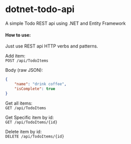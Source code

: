 # dotnet-todo-api
A simple Todo REST api using .NET and Entity Framework

#### How to use:

Just use REST api HTTP verbs and patterns.  

Add item:  
`POST /api/TodoItems`  

Body (raw JSON):  
```json
{
    "name": "drink coffee",
    "isComplete": true
}
```

Get all items:  
`GET /api/TodoItems`

Get Specific item by id:  
`GET /api/TodoItems/{id}`

Delete item by id:  
`DELETE /api/TodoItems/{id}`
